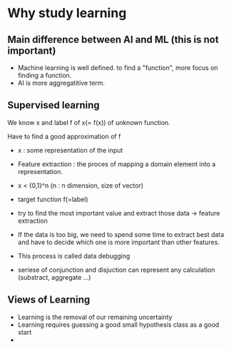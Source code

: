 Why study learning
==================


Main difference between AI and ML (this is not important)
---------------------------------
- Machine learning is well defined. to find a "function", more focus on finding a function.
- AI is more aggregatitive term. 


Supervised learning
-------------------

We know x and label f of x(= f(x)) of unknown function.

Have to find a good approximation of f

- x : some representation of the input
- Feature extraction : the proces of mapping a domain element into a representation.

- x < {0,1}^n  (n : n dimension, size of vector)
- target function f(=label)

- try to find the most important value and extract those data -> feature extraction
- If the data is too big, we need to spend some time to extract best data and have to decide which one is more important than other features.
- This process is called data debugging

- seriese of conjunction and disjuction can represent any calculation (substract, aggregate ...)


Views of Learning
-----------------

* Learning is the removal of our remaining uncertainty
* Learning requires guessing a good small hypothesis class as a good start
* 

